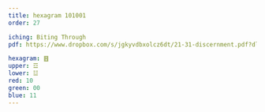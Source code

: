 ```yaml
---
title: hexagram 101001
order: 27

iching: Biting Through
pdf: https://www.dropbox.com/s/jgkyvdbxolcz6dt/21-31-discernment.pdf?dl=0

hexagram: ䷔
upper: ☲
lower: ☳
red: 10
green: 00
blue: 11
---
```

